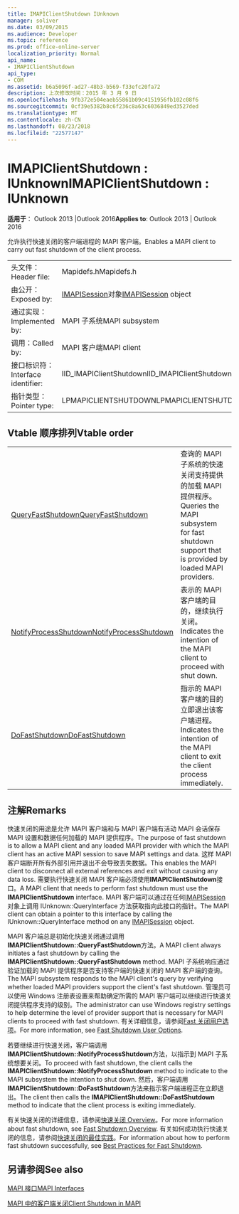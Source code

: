 ```yaml
---
title: IMAPIClientShutdown IUnknown
manager: soliver
ms.date: 03/09/2015
ms.audience: Developer
ms.topic: reference
ms.prod: office-online-server
localization_priority: Normal
api_name:
- IMAPIClientShutdown
api_type:
- COM
ms.assetid: b6a5096f-ad27-48b3-b569-f33efc20fa72
description: 上次修改时间：2015 年 3 月 9 日
ms.openlocfilehash: 9fb372e504eaeb55861b09c4151956fb102c08f6
ms.sourcegitcommit: 0cf39e5382b8c6f236c8a63c6036849ed3527ded
ms.translationtype: MT
ms.contentlocale: zh-CN
ms.lasthandoff: 08/23/2018
ms.locfileid: "22577147"
---
```

# <a name="imapiclientshutdown--iunknown"></a><span data-ttu-id="8d53c-103">IMAPIClientShutdown : IUnknown</span><span class="sxs-lookup"><span data-stu-id="8d53c-103">IMAPIClientShutdown : IUnknown</span></span>

  
  
<span data-ttu-id="8d53c-104">**适用于**： Outlook 2013 |Outlook 2016</span><span class="sxs-lookup"><span data-stu-id="8d53c-104">**Applies to**: Outlook 2013 | Outlook 2016</span></span> 
  
<span data-ttu-id="8d53c-105">允许执行快速关闭的客户端进程的 MAPI 客户端。</span><span class="sxs-lookup"><span data-stu-id="8d53c-105">Enables a MAPI client to carry out fast shutdown of the client process.</span></span> 
  
|||
|:-----|:-----|
|<span data-ttu-id="8d53c-106">头文件：</span><span class="sxs-lookup"><span data-stu-id="8d53c-106">Header file:</span></span>  <br/> |<span data-ttu-id="8d53c-107">Mapidefs.h</span><span class="sxs-lookup"><span data-stu-id="8d53c-107">Mapidefs.h</span></span>  <br/> |
|<span data-ttu-id="8d53c-108">由公开：</span><span class="sxs-lookup"><span data-stu-id="8d53c-108">Exposed by:</span></span>  <br/> |<span data-ttu-id="8d53c-109">[IMAPISession](imapisessioniunknown.md)对象</span><span class="sxs-lookup"><span data-stu-id="8d53c-109">[IMAPISession](imapisessioniunknown.md) object</span></span>  <br/> |
|<span data-ttu-id="8d53c-110">通过实现：</span><span class="sxs-lookup"><span data-stu-id="8d53c-110">Implemented by:</span></span>  <br/> |<span data-ttu-id="8d53c-111">MAPI 子系统</span><span class="sxs-lookup"><span data-stu-id="8d53c-111">MAPI subsystem</span></span>  <br/> |
|<span data-ttu-id="8d53c-112">调用：</span><span class="sxs-lookup"><span data-stu-id="8d53c-112">Called by:</span></span>  <br/> |<span data-ttu-id="8d53c-113">MAPI 客户端</span><span class="sxs-lookup"><span data-stu-id="8d53c-113">MAPI client</span></span>  <br/> |
|<span data-ttu-id="8d53c-114">接口标识符：</span><span class="sxs-lookup"><span data-stu-id="8d53c-114">Interface identifier:</span></span>  <br/> |<span data-ttu-id="8d53c-115">IID_IMAPIClientShutdown</span><span class="sxs-lookup"><span data-stu-id="8d53c-115">IID_IMAPIClientShutdown</span></span>  <br/> |
|<span data-ttu-id="8d53c-116">指针类型：</span><span class="sxs-lookup"><span data-stu-id="8d53c-116">Pointer type:</span></span>  <br/> |<span data-ttu-id="8d53c-117">LPMAPICLIENTSHUTDOWN</span><span class="sxs-lookup"><span data-stu-id="8d53c-117">LPMAPICLIENTSHUTDOWN</span></span>  <br/> |
   
## <a name="vtable-order"></a><span data-ttu-id="8d53c-118">Vtable 顺序排列</span><span class="sxs-lookup"><span data-stu-id="8d53c-118">Vtable order</span></span>

|||
|:-----|:-----|
|[<span data-ttu-id="8d53c-119">QueryFastShutdown</span><span class="sxs-lookup"><span data-stu-id="8d53c-119">QueryFastShutdown</span></span>](imapiclientshutdown-queryfastshutdown.md) <br/> |<span data-ttu-id="8d53c-120">查询的 MAPI 子系统的快速关闭支持提供的加载 MAPI 提供程序。</span><span class="sxs-lookup"><span data-stu-id="8d53c-120">Queries the MAPI subsystem for fast shutdown support that is provided by loaded MAPI providers.</span></span>  <br/> |
|[<span data-ttu-id="8d53c-121">NotifyProcessShutdown</span><span class="sxs-lookup"><span data-stu-id="8d53c-121">NotifyProcessShutdown</span></span>](imapiclientshutdown-notifyprocessshutdown.md) <br/> |<span data-ttu-id="8d53c-122">表示的 MAPI 客户端的目的，继续执行关闭。</span><span class="sxs-lookup"><span data-stu-id="8d53c-122">Indicates the intention of the MAPI client to proceed with shut down.</span></span>  <br/> |
|[<span data-ttu-id="8d53c-123">DoFastShutdown</span><span class="sxs-lookup"><span data-stu-id="8d53c-123">DoFastShutdown</span></span>](imapiclientshutdown-dofastshutdown.md) <br/> |<span data-ttu-id="8d53c-124">指示的 MAPI 客户端的目的立即退出该客户端进程。</span><span class="sxs-lookup"><span data-stu-id="8d53c-124">Indicates the intention of the MAPI client to exit the client process immediately.</span></span>  <br/> |
   
## <a name="remarks"></a><span data-ttu-id="8d53c-125">注解</span><span class="sxs-lookup"><span data-stu-id="8d53c-125">Remarks</span></span>

<span data-ttu-id="8d53c-126">快速关闭的用途是允许 MAPI 客户端和与 MAPI 客户端有活动 MAPI 会话保存 MAPI 设置和数据任何加载的 MAPI 提供程序。</span><span class="sxs-lookup"><span data-stu-id="8d53c-126">The purpose of fast shutdown is to allow a MAPI client and any loaded MAPI provider with which the MAPI client has an active MAPI session to save MAPI settings and data.</span></span> <span data-ttu-id="8d53c-127">这样 MAPI 客户端断开所有外部引用并退出不会导致丢失数据。</span><span class="sxs-lookup"><span data-stu-id="8d53c-127">This enables the MAPI client to disconnect all external references and exit without causing any data loss.</span></span> <span data-ttu-id="8d53c-128">需要执行快速关闭 MAPI 客户端必须使用**IMAPIClientShutdown**接口。</span><span class="sxs-lookup"><span data-stu-id="8d53c-128">A MAPI client that needs to perform fast shutdown must use the **IMAPIClientShutdown** interface.</span></span> <span data-ttu-id="8d53c-129">MAPI 客户端可以通过在任何[IMAPISession](imapisessioniunknown.md)对象上调用 IUnknown::QueryInterface 方法获取指向此接口的指针。</span><span class="sxs-lookup"><span data-stu-id="8d53c-129">The MAPI client can obtain a pointer to this interface by calling the IUnknown::QueryInterface method on any [IMAPISession](imapisessioniunknown.md) object.</span></span> 
  
<span data-ttu-id="8d53c-130">MAPI 客户端总是初始化快速关闭通过调用**IMAPIClientShutdown::QueryFastShutdown**方法。</span><span class="sxs-lookup"><span data-stu-id="8d53c-130">A MAPI client always initiates a fast shutdown by calling the **IMAPIClientShutdown::QueryFastShutdown** method.</span></span> <span data-ttu-id="8d53c-131">MAPI 子系统响应通过验证加载的 MAPI 提供程序是否支持客户端的快速关闭的 MAPI 客户端的查询。</span><span class="sxs-lookup"><span data-stu-id="8d53c-131">The MAPI subsystem responds to the MAPI client's query by verifying whether loaded MAPI providers support the client's fast shutdown.</span></span> <span data-ttu-id="8d53c-132">管理员可以使用 Windows 注册表设置来帮助确定所需的 MAPI 客户端可以继续进行快速关闭提供程序支持的级别。</span><span class="sxs-lookup"><span data-stu-id="8d53c-132">The administrator can use Windows registry settings to help determine the level of provider support that is necessary for MAPI clients to proceed with fast shutdown.</span></span> <span data-ttu-id="8d53c-133">有关详细信息，请参阅[Fast 关闭用户选项](fast-shutdown-user-options.md)。</span><span class="sxs-lookup"><span data-stu-id="8d53c-133">For more information, see [Fast Shutdown User Options](fast-shutdown-user-options.md).</span></span>
  
<span data-ttu-id="8d53c-134">若要继续进行快速关闭，客户端调用**IMAPIClientShutdown::NotifyProcessShutdown**方法，以指示到 MAPI 子系统想要关闭。</span><span class="sxs-lookup"><span data-stu-id="8d53c-134">To proceed with fast shutdown, the client calls the **IMAPIClientShutdown::NotifyProcessShutdown** method to indicate to the MAPI subsystem the intention to shut down.</span></span> <span data-ttu-id="8d53c-135">然后，客户端调用**IMAPIClientShutdown::DoFastShutdown**方法来指示客户端进程正在立即退出。</span><span class="sxs-lookup"><span data-stu-id="8d53c-135">The client then calls the **IMAPIClientShutdown::DoFastShutdown** method to indicate that the client process is exiting immediately.</span></span> 
  
<span data-ttu-id="8d53c-136">有关快速关闭的详细信息，请参阅[快速关闭 Overview](fast-shutdown-overview.md)。</span><span class="sxs-lookup"><span data-stu-id="8d53c-136">For more information about fast shutdown, see [Fast Shutdown Overview](fast-shutdown-overview.md).</span></span> <span data-ttu-id="8d53c-137">有关如何成功执行快速关闭的信息，请参阅[快速关闭的最佳实践](best-practices-for-fast-shutdown.md)。</span><span class="sxs-lookup"><span data-stu-id="8d53c-137">For information about how to perform fast shutdown successfully, see [Best Practices for Fast Shutdown](best-practices-for-fast-shutdown.md).</span></span>
  
## <a name="see-also"></a><span data-ttu-id="8d53c-138">另请参阅</span><span class="sxs-lookup"><span data-stu-id="8d53c-138">See also</span></span>



[<span data-ttu-id="8d53c-139">MAPI 接口</span><span class="sxs-lookup"><span data-stu-id="8d53c-139">MAPI Interfaces</span></span>](mapi-interfaces.md)
  
[<span data-ttu-id="8d53c-140">MAPI 中的客户端关闭</span><span class="sxs-lookup"><span data-stu-id="8d53c-140">Client Shutdown in MAPI</span></span>](client-shutdown-in-mapi.md)

